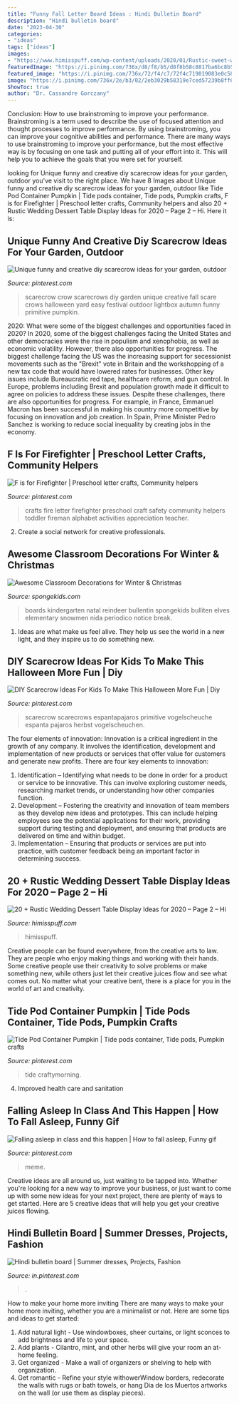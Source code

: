 ```yaml
---
title: "Funny Fall Letter Board Ideas : Hindi Bulletin Board"
description: "Hindi bulletin board"
date: "2023-04-30"
categories:
- "ideas"
tags: ["ideas"]
images:
- "https://www.himisspuff.com/wp-content/uploads/2020/01/Rustic-sweet-wedding-dessert-display-and-table-ideas3.jpg"
featuredImage: "https://i.pinimg.com/736x/d8/f8/b5/d8f8b58c8817ba6bc8b5933286508359--bulletin-boards-grace.jpg"
featured_image: "https://i.pinimg.com/736x/72/f4/c7/72f4c719019083e0c58fae95dad04821.jpg"
image: "https://i.pinimg.com/736x/2e/b3/02/2eb3029b58319e7ced57239b8ff62840.jpg"
ShowToc: true
author: "Dr. Cassandre Gorczany"
---
```



Conclusion: How to use brainstroming to improve your performance.
Brainstroming is a term used to describe the use of focused attention and thought processes to improve performance. By using brainstroming, you can improve your cognitive abilities and performance. There are many ways to use brainstroming to improve your performance, but the most effective way is by focusing on one task and putting all of your effort into it. This will help you to achieve the goals that you were set for yourself.

	

		
looking for Unique funny and creative diy scarecrow ideas for your garden, outdoor you've visit to the right place. We have 8 Images about Unique funny and creative diy scarecrow ideas for your garden, outdoor like Tide Pod Container Pumpkin | Tide pods container, Tide pods, Pumpkin crafts, F is for Firefighter | Preschool letter crafts, Community helpers and also 20 + Rustic Wedding Dessert Table Display Ideas for 2020 – Page 2 – Hi. Here it is:
		
    
## Unique Funny And Creative Diy Scarecrow Ideas For Your Garden, Outdoor

<img loading=lazy src="https://i.pinimg.com/736x/72/f4/c7/72f4c719019083e0c58fae95dad04821.jpg" onerror="this.onerror=null;this.src='https://tse4.mm.bing.net/th?id=OIP.T1gkkDUbk86_-JDWZhAwJwHaLG&amp;pid=15.1';" alt="Unique funny and creative diy scarecrow ideas for your garden, outdoor">

_Source: pinterest.com_

>scarecrow crow scarecrows diy garden unique creative fall scare crows halloween yard easy festival outdoor lightbox autumn funny primitive pumpkin. 

	

2020: What were some of the biggest challenges and opportunities faced in 2020?
In 2020, some of the biggest challenges facing the United States and other democracies were the rise in populism and xenophobia, as well as economic volatility. However, there also opportunities for progress. The biggest challenge facing the US was the increasing support for secessionist movements such as the "Brexit" vote in Britain and the workshopping of a new tax code that would have lowered rates for businesses. Other key issues include Bureaucratic red tape, healthcare reform, and gun control. In Europe, problems including Brexit and population growth made it difficult to agree on policies to address these issues. Despite these challenges, there are also opportunities for progress. For example, in France, Emmanuel Macron has been successful in making his country more competitive by focusing on innovation and job creation. In Spain, Prime Minister Pedro Sanchez is working to reduce social inequality by creating jobs in the economy.

    
## F Is For Firefighter | Preschool Letter Crafts, Community Helpers

<img loading=lazy src="https://i.pinimg.com/736x/72/89/fd/7289fdcdd52f0a2bb736819bd892b26b--community-helpers-firefighters.jpg" onerror="this.onerror=null;this.src='https://tse3.mm.bing.net/th?id=OIP.sJqDkkVMACZfq5S5eLpESwHaKM&amp;pid=15.1';" alt="F is for Firefighter | Preschool letter crafts, Community helpers">

_Source: pinterest.com_

>crafts fire letter firefighter preschool craft safety community helpers toddler fireman alphabet activities appreciation teacher. 

	

2. Create a social network for creative professionals. 

    
## Awesome Classroom Decorations For Winter &amp; Christmas

<img loading=lazy src="https://spongekids.com/wp-content/uploads/2016/11/1-christmas-bulletin-board-ideas-thumb.jpg" onerror="this.onerror=null;this.src='https://tse3.mm.bing.net/th?id=OIP.1HnqEbdO0079Kp5W_cLmEQHaHa&amp;pid=15.1';" alt="Awesome Classroom Decorations for Winter &amp; Christmas">

_Source: spongekids.com_

>boards kindergarten natal reindeer bullentin spongekids bulliten elves elementary snowmen nida periodico notice break. 

	

1. Ideas are what make us feel alive. They help us see the world in a new light, and they inspire us to do something new.

    
## DIY Scarecrow Ideas For Kids To Make This Halloween More Fun | Diy

<img loading=lazy src="https://i.pinimg.com/736x/5a/48/eb/5a48eb66d854569676732c25aa1ca274.jpg" onerror="this.onerror=null;this.src='https://tse3.mm.bing.net/th?id=OIP.XrEEAYAOiySajukNm7IH6gHaNK&amp;pid=15.1';" alt="DIY Scarecrow Ideas For Kids To Make This Halloween More Fun | Diy">

_Source: pinterest.com_

>scarecrow scarecrows espantapajaros primitive vogelscheuche espanta pajaros herbst vogelscheuchen. 

	

The four elements of innovation:
Innovation is a critical ingredient in the growth of any company. It involves the identification, development and implementation of new products or services that offer value for customers and generate new profits.
There are four key elements to innovation:
1) Identification – Identifying what needs to be done in order for a product or service to be innovative. This can involve exploring customer needs, researching market trends, or understanding how other companies function.
2) Development – Fostering the creativity and innovation of team members as they develop new ideas and prototypes. This can include helping employees see the potential applications for their work, providing support during testing and deployment, and ensuring that products are delivered on time and within budget. 
3) Implementation – Ensuring that products or services are put into practice, with customer feedback being an important factor in determining success.

    
## 20 + Rustic Wedding Dessert Table Display Ideas For 2020 – Page 2 – Hi

<img loading=lazy src="https://www.himisspuff.com/wp-content/uploads/2020/01/Rustic-sweet-wedding-dessert-display-and-table-ideas3.jpg" onerror="this.onerror=null;this.src='https://tse3.mm.bing.net/th?id=OIP.qDvmV8FUntIzg4JFqx2vtAHaP1&amp;pid=15.1';" alt="20 + Rustic Wedding Dessert Table Display Ideas for 2020 – Page 2 – Hi">

_Source: himisspuff.com_

>himisspuff. 

	

Creative people can be found everywhere, from the creative arts to law. They are people who enjoy making things and working with their hands. Some creative people use their creativity to solve problems or make something new, while others just let their creative juices flow and see what comes out. No matter what your creative bent, there is a place for you in the world of art and creativity.

    
## Tide Pod Container Pumpkin | Tide Pods Container, Tide Pods, Pumpkin Crafts

<img loading=lazy src="https://i.pinimg.com/736x/7d/c1/04/7dc104eb10bc779128d607083824d069.jpg" onerror="this.onerror=null;this.src='https://tse4.mm.bing.net/th?id=OIP.Y9VbWoo5oUvZYivDKTXu3QHaJ3&amp;pid=15.1';" alt="Tide Pod Container Pumpkin | Tide pods container, Tide pods, Pumpkin crafts">

_Source: pinterest.com_

>tide craftymorning. 

	

4. Improved health care and sanitation 

    
## Falling Asleep In Class And This Happen | How To Fall Asleep, Funny Gif

<img loading=lazy src="https://i.pinimg.com/736x/2e/b3/02/2eb3029b58319e7ced57239b8ff62840.jpg" onerror="this.onerror=null;this.src='https://tse4.mm.bing.net/th?id=OIP.ezA1jYP-F9eamXtcawaK2QHaFj&amp;pid=15.1';" alt="Falling asleep in class and this happen | How to fall asleep, Funny gif">

_Source: pinterest.com_

>meme. 

	

Creative ideas are all around us, just waiting to be tapped into. Whether you're looking for a new way to improve your business, or just want to come up with some new ideas for your next project, there are plenty of ways to get started. Here are 5 creative ideas that will help you get your creative juices flowing.

    
## Hindi Bulletin Board | Summer Dresses, Projects, Fashion

<img loading=lazy src="https://i.pinimg.com/736x/d8/f8/b5/d8f8b58c8817ba6bc8b5933286508359--bulletin-boards-grace.jpg" onerror="this.onerror=null;this.src='https://tse3.mm.bing.net/th?id=OIP.ch5cnowJ98q4CQSCaN3oPgHaJ4&amp;pid=15.1';" alt="Hindi bulletin board | Summer dresses, Projects, Fashion">

_Source: in.pinterest.com_

>. 

	

How to make your home more inviting
There are many ways to make your home more inviting, whether you are a minimalist or not. Here are some tips and ideas to get started:
1. Add natural light - Use windowboxes, sheer curtains, or light sconces to add brightness and life to your space.
2. Add plants - Cilantro, mint, and other herbs will give your room an at-home feeling.
3. Get organized - Make a wall of organizers or shelving to help with organization.
4. Get romantic - Refine your style withowerWindow borders, redecorate the walls with rugs or bath towels, or hang Dia de los Muertos artworks on the wall (or use them as display pieces).

